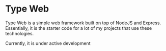 # Type Web
Type Web is a simple web framework built on top of NodeJS and Express. Essentially, it is the starter code for a lot of my projects that use these technologies.

Currently, it is under active development
